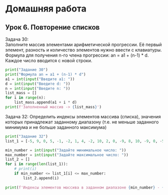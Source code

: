 # Домашняя работа

## Урок 6. Повторение списков

Задача 30:  
Заполните массив элементами арифметической прогрессии.
Её первый элемент, разность и количество элементов нужно ввести с клавиатуры.
Формула для получения n-го члена прогрессии: an = a1 + (n-1) * d.
Каждое число вводится с новой строки.

```python
print("Задание 30")
print("Формула an = a1 + (n-1) * d")
a1 = int(input("Введите a1: "))
d = int(input("Введите d: "))
n = int(input("Введите n: "))
list_mass = []
for i in range(n):
    list_mass.append(a1 + i * d)
print(f'Заполненный массив -> {list_mass}')
```

Задача 32:
Определить индексы элементов массива (списка),
значения которых принадлежат заданному диапазону
(т.е. не меньше заданного минимума и не больше заданного максимума)

```python
print("Задание 32")
list_1 = [-5, 9, 0, 5, -1, -2, 1, 4, -2, 10, 2, 0, -9, 8, 10, -9, 0, -5, -5, 7]

min_number = int(input("Задайте минимальное число: "))
max_number = int(input("Задайте максимальное число: "))
list_2 = []
for i in range(len(list_1)):
    # print(i)
    if min_number <= list_1[i] <= max_number:
        list_2.append(i)
        
print(f'Индексы элементов массива в заданном диапазоне {min_number} - {max_number} = {list_2}')
```
